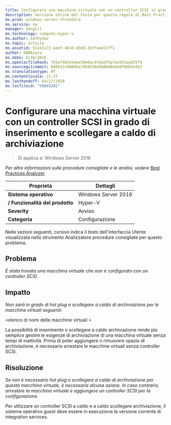 ```yaml
---
title: Configurare una macchina virtuale con un controller SCSI in grado di inserimento e scollegare a caldo di archiviazione
description: Versione online del testo per questa regola di Best Practices Analyzer.
ms.prod: windows-server-threshold
ms.service: na
manager: dongill
ms.technology: compute-hyper-v
ms.author: kathydav
ms.topic: article
ms.assetid: 511e1172-aeef-463d-b5dd-2bffae411ff1
author: KBDAzure
ms.date: 8/16/2016
ms.openlocfilehash: 755e7485e54ee58e0acd7ebd75a7ee591aa655f9
ms.sourcegitcommit: 0d0b32c8986ba7db9536e0b8648d4ddf9b03e452
ms.translationtype: MT
ms.contentlocale: it-IT
ms.lasthandoff: 04/17/2019
ms.locfileid: "59843282"
---
```

# <a name="configure-a-virtual-machine-with-a-scsi-controller-to-be-able-to-hot-plug-and-hot-unplug-storage"></a>Configurare una macchina virtuale con un controller SCSI in grado di inserimento e scollegare a caldo di archiviazione

>Si applica a: Windows Server 2016


  
*Per altre informazioni sulle procedure consigliate e le analisi, vedere* [Best Practices Analyzer](https://go.microsoft.com/fwlink/?LinkId=122786).  
  
|Proprietà|Dettagli|  
|-|-|  
|**Sistema operativo**|Windows Server 2016|  
|**/ Funzionalità del prodotto**|Hyper-V|  
|**Severity**|Avviso|  
|**Categoria**|Configurazione|  
  
Nelle sezioni seguenti, corsivo indica il testo dell'interfaccia Utente visualizzata nello strumento Analizzatore procedure consigliate per questo problema.  
  
## <a name="issue"></a>Problema  
  
*È stata trovata una macchina virtuale che non è configurato con un controller SCSI.*  
  
## <a name="impact"></a>Impatto  
  
*Non sarà in grado di hot plug o scollegare a caldo di archiviazione per le macchine virtuali seguenti:*  
  
\<elenco di nomi delle macchine virtuali >  
  
La possibilità di inserimento o scollegare a caldo archiviazione rende più semplice gestire le esigenze di archiviazione di una macchina virtuale senza tempi di inattività. Prima di poter aggiungere o rimuovere spazio di archiviazione, è necessario arrestare le macchine virtuali senza controller SCSI.  
  
## <a name="resolution"></a>Risoluzione  
  
*Se non è necessario hot plug o scollegare a caldo di archiviazione per questa macchina virtuale, è necessaria alcuna azione. In caso contrario, arrestare la macchina virtuale e aggiungere un controller SCSI per la configurazione.*  
  
Per utilizzare un controller SCSI a caldo e a caldo scollegare archiviazione, il sistema operativo guest deve essere in esecuzione la versione corrente di integration services.  
  


